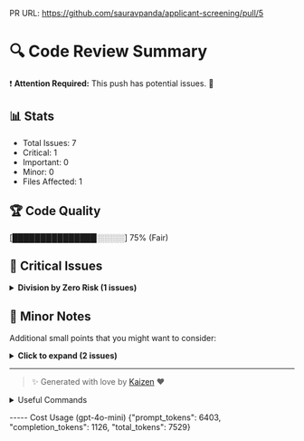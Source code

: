 PR URL: https://github.com/sauravpanda/applicant-screening/pull/5

# 🔍 Code Review Summary

❗ **Attention Required:** This push has potential issues. 🚨

## 📊 Stats
- Total Issues: 7
- Critical: 1
- Important: 0
- Minor: 0
- Files Affected: 1
## 🏆 Code Quality
[███████████████░░░░░] 75% (Fair)

## 🚨 Critical Issues

<details>
<summary><strong>Division by Zero Risk (1 issues)</strong></summary>

### 1. Potential division by zero if total_tokens is zero.
📁 **File:** `main.py:159`
⚖️ **Severity:** 9/10
🔍 **Description:** Potential division by zero if total_tokens is zero.
💡 **Solution:** 

**Current Code:**
```python
print(f"Total tokens used:{total_tokens:,}")
```

**Suggested Code:**
```python

```

</details>

## 📝 Minor Notes
Additional small points that you might want to consider:

<details>
<summary><strong>Click to expand (2 issues)</strong></summary>

</details>

---

> ✨ Generated with love by [Kaizen](https://cloudcode.ai) ❤️

<details>
<summary>Useful Commands</summary>

- **Feedback:** Reply with `!feedback [your message]`
- **Ask PR:** Reply with `!ask-pr [your question]`
- **Review:** Reply with `!review`
- **Explain:** Reply with `!explain [issue number]` for more details on a specific issue
- **Ignore:** Reply with `!ignore [issue number]` to mark an issue as false positive
- **Update Tests:** Reply with `!unittest` to create a PR with test changes
</details>


----- Cost Usage (gpt-4o-mini)
{"prompt_tokens": 6403, "completion_tokens": 1126, "total_tokens": 7529}